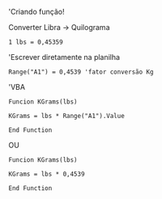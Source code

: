 'Criando função!

Converter Libra -> Quilograma

    1 lbs = 0,45359

'Escrever diretamente na planilha
 
    Range("A1") = 0,4539 'fator conversão Kg

'VBA

    Funcion KGrams(lbs)

    KGrams = lbs * Range("A1").Value
    
    End Function

OU

    Funcion KGrams(lbs)
    
    KGrams = lbs * 0,4539

    End Function
